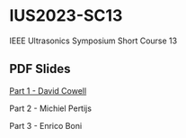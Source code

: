 # IUS2023-SC13
IEEE Ultrasonics Symposium Short Course 13

## PDF Slides
[Part 1 - David Cowell](https://github.com/dcowell/IUS2023-SC13/blob/main/SC13%20-%20Part%201%20-%20Cowell%202023.pdf?raw=true)

Part 2 - Michiel Pertijs

Part 3 - Enrico Boni
